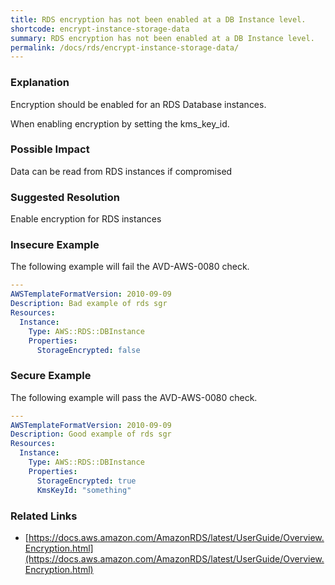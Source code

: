 ```yaml
---
title: RDS encryption has not been enabled at a DB Instance level.
shortcode: encrypt-instance-storage-data
summary: RDS encryption has not been enabled at a DB Instance level. 
permalink: /docs/rds/encrypt-instance-storage-data/
---
```


### Explanation

Encryption should be enabled for an RDS Database instances. 

When enabling encryption by setting the kms_key_id.

### Possible Impact
Data can be read from RDS instances if compromised

### Suggested Resolution
Enable encryption for RDS instances


### Insecure Example

The following example will fail the AVD-AWS-0080 check.

```yaml
---
AWSTemplateFormatVersion: 2010-09-09
Description: Bad example of rds sgr
Resources:
  Instance:
    Type: AWS::RDS::DBInstance
    Properties:
      StorageEncrypted: false


```



### Secure Example

The following example will pass the AVD-AWS-0080 check.

```yaml
---
AWSTemplateFormatVersion: 2010-09-09
Description: Good example of rds sgr
Resources:
  Instance:
    Type: AWS::RDS::DBInstance
    Properties:
      StorageEncrypted: true
      KmsKeyId: "something"


```




### Related Links


- [https://docs.aws.amazon.com/AmazonRDS/latest/UserGuide/Overview.Encryption.html](https://docs.aws.amazon.com/AmazonRDS/latest/UserGuide/Overview.Encryption.html)


